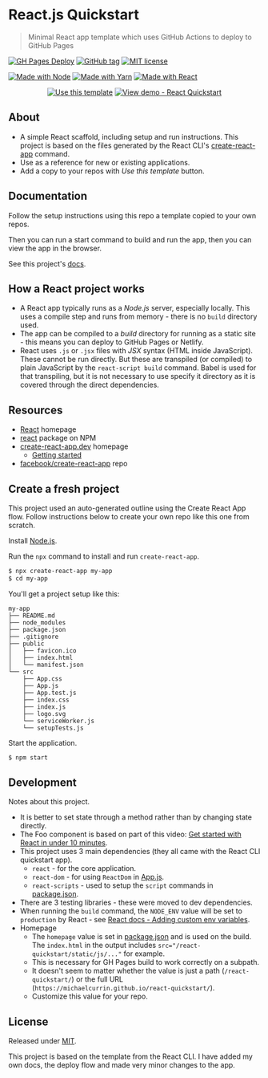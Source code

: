 # React.js Quickstart
> Minimal React app template which uses GitHub Actions to deploy to GitHub Pages

[![GH Pages Deploy](https://github.com/MichaelCurrin/react-quickstart/workflows/GH%20Pages%20Deploy/badge.svg)](https://github.com/MichaelCurrin/react-quickstart/actions)
[![GitHub tag](https://img.shields.io/github/tag/MichaelCurrin/react-quickstart)](https://github.com/MichaelCurrin/react-quickstart/tags/)
[![MIT license](https://img.shields.io/badge/License-MIT-blue.svg)](#license)

[![Made with Node](https://img.shields.io/badge/Node.js->=10.X-blue?logo=node.js&logoColor=white)](https://nodejs.org)
[![Made with Yarn](https://img.shields.io/badge/Yarn->=v1-blue?logo=yarn&logoColor=white)](https://classic.yarnpkg.com)
[![Made with React](https://img.shields.io/github/package-json/dependency-version/MichaelCurrin/react-quickstart/react?logo=react)](https://www.npmjs.com/package/react)


<div align="center">

[![Use this template](https://img.shields.io/badge/Use_this_template-2ea44f?style=for-the-badge)](https://github.com/MichaelCurrin/react-quickstart/generate)
[![View demo - React Quickstart](https://img.shields.io/badge/View_demo-React%20Create%20App%20Quickstart-green?style=for-the-badge)](https://michaelcurrin.github.io/react-quickstart/)

</div>


## About

- A simple React scaffold, including setup and run instructions. This project is based on the files generated by the React CLI's [create-react-app](#create-a-fresh-project) command.
- Use as a reference for new or existing applications.
- Add a copy to your repos with _Use this template_ button.


## Documentation

Follow the setup instructions using this repo a template copied to your own repos.

Then you can run a start command to build and run the app, then you can view the app in the browser.

See this project's [docs](/docs/README.md).


## How a React project works

- A React app typically runs as a _Node.js_ server, especially locally. This uses a compile step and runs from memory - there is no `build` directory used.
- The app can be compiled to a _build_ directory for running as a static site - this means you can deploy to GitHub Pages or Netlify.
- React uses `.js` or `.jsx` files with _JSX_ syntax (HTML inside JavaScript). These cannot be run directly. But these are transpiled (or compiled) to plain JavaScript by the `react-script build` command. Babel is used for that transpiling, but it is not necessary to use specify it directory as it is covered through the direct dependencies.


## Resources

- [React](https://reactjs.org/) homepage
- [react](https://www.npmjs.com/package/react) package on NPM
- [create-react-app.dev](https://create-react-app.dev/) homepage
    - [Getting started](https://create-react-app.dev/docs/getting-started/)
- [facebook/create-react-app](https://github.com/facebook/create-react-app) repo


## Create a fresh project

This project used an auto-generated outline using the Create React App flow. Follow instructions below to create your own repo like this one from scratch.

Install [Node.js](https://gist.github.com/MichaelCurrin/aa1fc56419a355972b96bce23f3bccba).

Run the `npx` command to install and run `create-react-app`.

```sh
$ npx create-react-app my-app
$ cd my-app
```

You'll get a project setup like this:

```
my-app
├── README.md
├── node_modules
├── package.json
├── .gitignore
├── public
│   ├── favicon.ico
│   ├── index.html
│   └── manifest.json
└── src
    ├── App.css
    ├── App.js
    ├── App.test.js
    ├── index.css
    ├── index.js
    ├── logo.svg
    └── serviceWorker.js
    └── setupTests.js
```

Start the application.

```sh
$ npm start
```


## Development

Notes about this project.

- It is better to set state through a method rather than by changing state directly.
- The Foo component is based on part of this video: [Get started with React in under 10 minutes](https://youtu.be/K02AkMbV1HM).
- This project uses 3 main dependencies (they all came with the React CLI quickstart app).
    - `react` - for the core application.
    - `react-dom` - for using `ReactDom` in [App.js](/src/App.js).
    - `react-scripts` - used to setup the `script` commands in [package.json](/package.json).
- There are 3 testing libraries - these were moved to dev dependencies.
- When running the `build` command, the `NODE_ENV` value will be set to `production` by React - see [React docs - Adding custom env variables](https://create-react-app.dev/docs/adding-custom-environment-variables/).
- Homepage
    - The `homepage` value is set in [package.json](/package.json) and is used on the build. The `index.html` in the output includes `src="/react-quickstart/static/js/..."` for example.
    - This is necessary for GH Pages build to work correctly on a subpath.
    - It doesn't seem to matter whether the value is just a path (`/react-quickstart/`) or the full URL (`https://michaelcurrin.github.io/react-quickstart/`).
    - Customize this value for your repo.


## License

Released under [MIT](/LICENSE).

This project is based on the template from the React CLI. I have added my own docs, the deploy flow and made very minor changes to the app.
